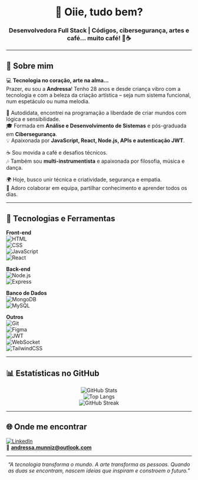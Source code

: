 <div align="center">

# 👋 Oiie, tudo bem?  
### Desenvolvedora Full Stack | Códigos, cibersegurança, artes e café... muito café! 🎨☕  

</div>

---

## 💫 Sobre mim  

💻 <b>Tecnologia no coração, arte na alma...</b>  
Prazer, eu sou a <b>Andressa</b>! Tenho 28 anos e desde criança vibro com a tecnologia e com a beleza da criação artística – seja num sistema funcional, num espetáculo ou numa melodia.  

🧠 Autodidata, encontrei na programação a liberdade de criar mundos com lógica e sensibilidade.  
🎓 Formada em <b>Análise e Desenvolvimento de Sistemas</b> e pós-graduada em <b>Cibersegurança</b>.  
💡 Apaixonada por <b>JavaScript, React, Node.js, APIs e autenticação JWT</b>.  

☕ Sou movida a café e desafios técnicos.  
🎶 Também sou <b>multi-instrumentista</b> e apaixonada por filosofia, música e dança.  

🌍 Hoje, busco unir técnica e criatividade, segurança e empatia.  
🤝 Adoro colaborar em equipa, partilhar conhecimento e aprender todos os dias.  

---

## 🚀 Tecnologias e Ferramentas  

**Front-end**  
![HTML](https://img.shields.io/badge/HTML5-E34F26?style=for-the-badge&logo=html5&logoColor=white)  
![CSS](https://img.shields.io/badge/CSS3-1572B6?style=for-the-badge&logo=css3&logoColor=white)  
![JavaScript](https://img.shields.io/badge/JavaScript-F7DF1E?style=for-the-badge&logo=javascript&logoColor=black)  
![React](https://img.shields.io/badge/React-20232A?style=for-the-badge&logo=react&logoColor=61DAFB)  

**Back-end**  
![Node.js](https://img.shields.io/badge/Node.js-43853D?style=for-the-badge&logo=node.js&logoColor=white)  
![Express](https://img.shields.io/badge/Express.js-404D59?style=for-the-badge)  

**Banco de Dados**  
![MongoDB](https://img.shields.io/badge/MongoDB-4EA94B?style=for-the-badge&logo=mongodb&logoColor=white)  
![MySQL](https://img.shields.io/badge/MySQL-005C84?style=for-the-badge&logo=mysql&logoColor=white)  

**Outros**  
![Git](https://img.shields.io/badge/GIT-E44C30?style=for-the-badge&logo=git&logoColor=white)  
![Figma](https://img.shields.io/badge/Figma-F24E1E?style=for-the-badge&logo=figma&logoColor=white)  
![JWT](https://img.shields.io/badge/JWT-black?style=for-the-badge&logo=jsonwebtokens)  
![WebSocket](https://img.shields.io/badge/WebSocket-2E7D32?style=for-the-badge&logo=socket.io&logoColor=white)  
![TailwindCSS](https://img.shields.io/badge/Tailwind_CSS-38B2AC?style=for-the-badge&logo=tailwind-css&logoColor=white)  

---

## 📊 Estatísticas no GitHub  

<div align="center">

![GitHub Stats](https://github-readme-stats.vercel.app/api?username=Munnizdev&show_icons=true&theme=radical)  
![Top Langs](https://github-readme-stats.vercel.app/api/top-langs/?username=Munnizdev&layout=compact&theme=radical)  
![GitHub Streak](https://streak-stats.demolab.com?user=Munnizdev&theme=radical&hide_border=false)  

</div>

---

## 🌐 Onde me encontrar  

[![LinkedIn](https://img.shields.io/badge/LinkedIn-0A66C2?style=for-the-badge&logo=linkedin&logoColor=white)](https://www.linkedin.com/in/andressa-muniz-2a7714146/)  
📩 **andressa.munniz@outlook.com**  

---

<p align="center">
  <em>“A tecnologia transforma o mundo. A arte transforma as pessoas. Quando as duas se encontram, nascem ideias que inspiram e constroem o futuro.”</em>  
</p>
